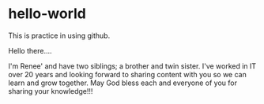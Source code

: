 # hello-world
This is practice in using github.

Hello there....

I'm Renee' and have two siblings; a brother and twin sister.  I've worked in IT over 20 years and looking forward to sharing content with you so we can learn and grow together.  May God bless each and everyone of you for sharing your knowledge!!!
